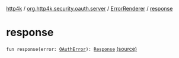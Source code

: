 [http4k](../../index.md) / [org.http4k.security.oauth.server](../index.md) / [ErrorRenderer](index.md) / [response](./response.md)

# response

`fun response(error: `[`OAuthError`](../-o-auth-error/index.md)`): `[`Response`](../../org.http4k.core/-response/index.md) [(source)](https://github.com/http4k/http4k/blob/master/http4k-security-oauth/src/main/kotlin/org/http4k/security/oauth/server/ErrorRenderer.kt#L17)